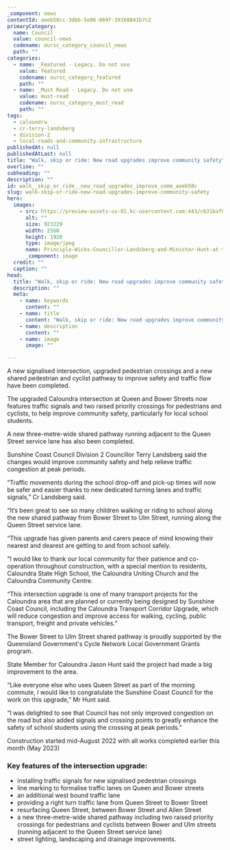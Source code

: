 ```yaml
---
_component: news
contentId: aeeb58cc-3dbb-5e96-869f-39168841b7c2
primaryCategory:
  name: Council
  value: council-news
  codename: oursc_category_council_news
  path: ""
categories:
  - name: _Featured - Legacy. Do not use
    value: featured
    codename: oursc_category_featured
    path: ""
  - name: _Must Read - Legacy. Do not use
    value: must-read
    codename: oursc_category_must_read
    path: ""
tags:
  - caloundra
  - cr-terry-landsberg
  - division-2
  - local-roads-and-community-infrastructure
publishedAt: null
publishedAtLast: null
title: "Walk, skip or ride: New road upgrades improve community safety"
overline: ""
subheading: ""
description: ""
id: walk__skip_or_ride__new_road_upgrades_improve_comm_aeeb58c
slug: walk-skip-or-ride-new-road-upgrades-improve-community-safety
hero:
  images:
    - src: https://preview-assets-us-01.kc-usercontent.com:443/c631baf8-1b46-001f-580c-d0001b68b4a8/478b1bb8-c104-4875-ab14-3eac10928ff9/Principle-Wicks-Councillor-Landsberg-and-Minister-Hunt-at-the-Queen-and-Bower-Street-intersection-upgrade-scaled.jpg
      alt: ""
      size: 923229
      width: 2560
      height: 1920
      type: image/jpeg
      name: Principle-Wicks-Councillor-Landsberg-and-Minister-Hunt-at-the-Queen-and-Bower-Street-intersection-upgrade-scaled.jpg
      _component: image
  credit: ""
  caption: ""
head:
  title: "Walk, skip or ride: New road upgrades improve community safety"
  description: ""
  meta:
    - name: keywords
      content: ""
    - name: title
      content: "Walk, skip or ride: New road upgrades improve community safety"
    - name: description
      content: ""
    - name: image
      image: ""

---
```

A new signalised intersection, upgraded pedestrian crossings and a new shared pedestrian and cyclist pathway to improve safety and traffic flow have been completed.

The upgraded Caloundra intersection at Queen and Bower Streets now features traffic signals and two raised priority crossings for pedestrians and cyclists, to help improve community safety, particularly for local school students.   

A new three-metre-wide shared pathway running adjacent to the Queen Street service lane has also been completed.

Sunshine Coast Council Division 2 Councillor Terry Landsberg said the changes would improve community safety and help relieve traffic congestion at peak periods.

“Traffic movements during the school drop-off and pick-up times will now be safer and easier thanks to new dedicated turning lanes and traffic signals,” Cr Landsberg said.

“It’s been great to see so many children walking or riding to school along the new shared pathway from Bower Street to Ulm Street, running along the Queen Street service lane.

“This upgrade has given parents and carers peace of mind knowing their nearest and dearest are getting to and from school safely.

“I would like to thank our local community for their patience and co-operation throughout construction, with a special mention to residents, Caloundra State High School, the Caloundra Uniting Church and the Caloundra Community Centre.

“This intersection upgrade is one of many transport projects for the Caloundra area that are planned or currently being designed by Sunshine Coast Council, including the Caloundra Transport Corridor Upgrade, which will reduce congestion and improve access for walking, cycling, public transport, freight and private vehicles.”

The Bower Street to Ulm Street shared pathway is proudly supported by the Queensland Government's Cycle Network Local Government Grants program. 

State Member for Caloundra Jason Hunt said the project had made a big improvement to the area.

“Like everyone else who uses Queen Street as part of the morning commute, I would like to congratulate the Sunshine Coast Council for the work on this upgrade,” Mr Hunt said.

“I was delighted to see that Council has not only improved congestion on the road but also added signals and crossing points to greatly enhance the safety of school students using the crossing at peak periods.”

Construction started mid-August 2022 with all works completed earlier this month (May 2023)

### Key features of the intersection upgrade:

*   installing traffic signals for new signalised pedestrian crossings
*   line marking to formalise traffic lanes on Queen and Bower streets
*   an additional west bound traffic lane
*   providing a right turn traffic lane from Queen Street to Bower Street
*   resurfacing Queen Street, between Bower Street and Allen Street
*   a new three-metre-wide shared pathway including two raised priority crossings for pedestrians and cyclists between Bower and Ulm streets (running adjacent to the Queen Street service lane)
*   street lighting, landscaping and drainage improvements.
